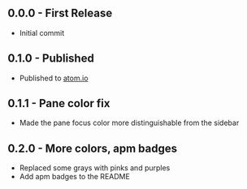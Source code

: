 ## 0.0.0 - First Release
* Initial commit

## 0.1.0 - Published
* Published to [atom.io](https://atom.io/packages)

## 0.1.1 - Pane color fix
* Made the pane focus color more distinguishable from the sidebar

## 0.2.0 - More colors, apm badges
* Replaced some grays with pinks and purples
* Add apm badges to the README
